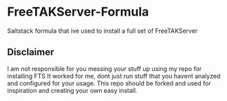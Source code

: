 # FreeTAKServer-Formula
Saltstack formula that ive used to install a full set of FreeTAKServer

## Disclaimer
I am not responsible for you messing your stuff up using my repo for installing FTS
It worked for me, dont just run stuff that you havent analyzed and configured for your usage.
This repo should be forked and used for inspiration and creating your own easy install.